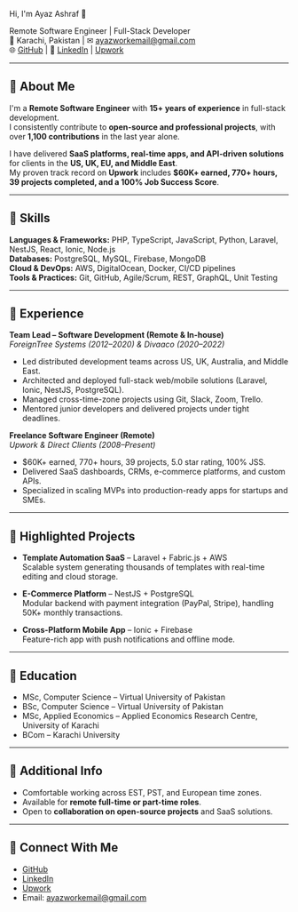 Hi, I'm Ayaz Ashraf 👋

Remote Software Engineer | Full-Stack Developer  
📍 Karachi, Pakistan | ✉ ayazworkemail@gmail.com  
🌐 [GitHub](https://github.com/ayazashraf) | 🔗 [LinkedIn](https://linkedin.com/in/ayazashraf) | [Upwork](https://www.upwork.com/freelancers/ayazashraf)

---

## 🔹 About Me
I'm a **Remote Software Engineer** with **15+ years of experience** in full-stack development.  
I consistently contribute to **open-source and professional projects**, with over **1,100 contributions** in the last year alone.

I have delivered **SaaS platforms, real-time apps, and API-driven solutions** for clients in the **US, UK, EU, and Middle East**.  
My proven track record on **Upwork** includes **$60K+ earned, 770+ hours, 39 projects completed, and a 100% Job Success Score**.

---

## 🔹 Skills

**Languages & Frameworks:** PHP, TypeScript, JavaScript, Python, Laravel, NestJS, React, Ionic, Node.js  
**Databases:** PostgreSQL, MySQL, Firebase, MongoDB  
**Cloud & DevOps:** AWS, DigitalOcean, Docker, CI/CD pipelines  
**Tools & Practices:** Git, GitHub, Agile/Scrum, REST, GraphQL, Unit Testing  

---

## 🔹 Experience

**Team Lead – Software Development (Remote & In-house)**  
*ForeignTree Systems (2012–2020) & Divaaco (2020–2022)*  
- Led distributed development teams across US, UK, Australia, and Middle East.  
- Architected and deployed full-stack web/mobile solutions (Laravel, Ionic, NestJS, PostgreSQL).  
- Managed cross-time-zone projects using Git, Slack, Zoom, Trello.  
- Mentored junior developers and delivered projects under tight deadlines.  

**Freelance Software Engineer (Remote)**  
*Upwork & Direct Clients (2008–Present)*  
- $60K+ earned, 770+ hours, 39 projects, 5.0 star rating, 100% JSS.  
- Delivered SaaS dashboards, CRMs, e-commerce platforms, and custom APIs.  
- Specialized in scaling MVPs into production-ready apps for startups and SMEs.  

---

## 🔹 Highlighted Projects

- **Template Automation SaaS** – Laravel + Fabric.js + AWS  
  Scalable system generating thousands of templates with real-time editing and cloud storage.  

- **E-Commerce Platform** – NestJS + PostgreSQL  
  Modular backend with payment integration (PayPal, Stripe), handling 50K+ monthly transactions.  

- **Cross-Platform Mobile App** – Ionic + Firebase  
  Feature-rich app with push notifications and offline mode.  

---

## 🔹 Education

- MSc, Computer Science – Virtual University of Pakistan  
- BSc, Computer Science – Virtual University of Pakistan  
- MSc, Applied Economics – Applied Economics Research Centre, University of Karachi  
- BCom – Karachi University  

---

## 🔹 Additional Info

- Comfortable working across EST, PST, and European time zones.  
- Available for **remote full-time or part-time roles**.  
- Open to **collaboration on open-source projects** and SaaS solutions.  

---

## 🔹 Connect With Me

- [GitHub](https://github.com/ayazashraf)  
- [LinkedIn](https://linkedin.com/in/ayazashraf)  
- [Upwork](https://www.upwork.com/freelancers/ayazashraf)  
- Email: ayazworkemail@gmail.com

